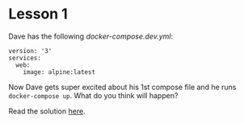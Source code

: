 # Lesson 1

Dave has the following _docker-compose.dev.yml_:

```docker
version: '3'
services:
  web:
    image: alpine:latest

```

Now Dave gets super excited about his 1st compose file and he runs `docker-compose up`. What do you think will happen?

Read the solution [here](SOLUTION.md).
